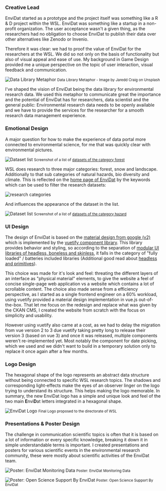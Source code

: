
### Creative Lead

EnviDat started as a prototype and the project itself was something like a R & D project within the WSL. EnviDat was something like a startup in a non-profit organization. The user acceptance wasn't a given thing, as the researchers had no obligation to choose EnviDat to publish their data over other alternatives like Zenodo or Invenio. 

Therefore it was clear: we had to proof the value of EnviDat for the researchers at the WSL. We did so not only on the basis of functionality but also of visual appeal and ease of use. My background in Game Design provided me a unique perspective on the topic of user interaction, visual feedback and communication.

![Data Library Metaphor](/images/projects/envidat/jaredd-craig-HH4WBGNyltc-unsplash.webp)
<small>Data Library Metaphor - Image by Jaredd Craig on Unsplash</small>


I've shaped the vision of EnviDat being the data library for environmental research data. We used this metaphor to communicate great the importance and the potential of EnviDat has for researchers, data scientist and the general public: Environmental research data needs to be openly available and we have to provide the services for the researcher for a smooth research data management experience.

<!-- ![Research Data Life Cycle](/images/projects/envidat/DataLifeCycle.webp)
<small>Research Data Life Cycle</small> -->


### Emotional Design


A major question for how to make the experience of data portal more connected to environmental science, for me that was quickly clear with environmental pictures.

![Dataset list](/images/projects/envidat/dataset_list_forest_small.webp)
<small>Screenshot of a list of <a href="https://envidat.ch/#/browse?tags=forest" target="_blank">datasets of the category forest</a></small>

WSL does research to three major categories: forest, snow and landscape.
Additionally to that sub categories of natural hazards, bio diversity and climate. This is reflected on the <a href="https://envidat.ch/" target="_blank">home page of EnviDat</a> by the keywords which can be used to filter the research datasets:

![research categories](/images/projects/envidat/research_categories.webp)

And influences the appearance of the dataset in the list.

![Dataset list](/images/projects/envidat/dataset_list_hazard_small.webp)
<small>Screenshot of a list of <a href="https://envidat.ch/#/browse?tags=hazard" target="_blank">datasets of the category hazard</a></small>


### UI Design

The design of EnviDat is based on the <a href="https://m2.material.io/" target="_blank">material design from google (v2)</a> which is implemented by the <a href="https://vuetifyjs.com/en/introduction/why-vuetify/" target="_blank">vuetify component library</a>. This library provides behavior and styling, so according to the separation of <a href="https://nerdy.dev/headless-boneless-and-skinless-ui" target="_blank">modular UI libraries of headless, boneless and skinless</a>, it falls in the category of "fully loaded" / batteries included libraries (Additional good read about <a href="https://dev.to/danielkov/visual-primitives-and-headless-uis-a-modern-ui-library-trend-19jk" target="_blank">headless and primitives</a>).

This choice was made for it's look and feel: threating the different layers of an interface as "physical material" elements, to give the website a feel of concise single-page web application vs a website which contains a lot of scrollable content. The choice also made sense from a efficiency perspective, as I started as a single frontend engineer on a 60% workload, using vuetify provided a material design implementation in vue.js out-of-the-box. That let me focus on the redesign and replace what was given by the CKAN CMS, I created the website from scratch with the focus on simplicity and usability.


However using vuetify also came at a cost, as we had to delay the migration from vue version 2 to 3 due vuetify taking pretty long to release their version 3 (based on vue 3) and once it was released, multiple components weren't re-implemented yet. Most notably the component for date picking, which we used and we didn't want to build in a temporary solution only to replace it once again after a few months.


### Logo Design

The hexagonal shape of the logo represents an abstract data structure without being connected to specific WSL research topics. The shadows and corresponding light-effects make the eyes of an observer linger on the logo trying to understand its structure. This helps making the logo memorable.
In summary, the new EnviDat logo has a simple and unique look and feel of the two main **E**nvi**D**at letters integrated in a hexagonal shape.

![EnviDat Logo](/images/projects/envidat/Logo_overview_small.webp)
<small>Final Logo proposed to the directorate of WSL</small>





### Presentations & Poster Design

The challenge in communication scientific topics is often that it is based on a lot of information or every specific knowledge, breaking it down it in simple understandable terms is important. I created presentations and posters for various scientific events in the environmental research community, these were mostly about scientific activities of the EnviDat team. 



![Poster: EnviDat Monitoring Data](/images/projects/envidat/EnviDat_Poster_Monitoring_data_small.webp)
<small>Poster: EnviDat Monitoring Data</small>



![Poster: Open Science Support By EnviDat](/images/projects/envidat/EnviDat_Poster_FOREMA_GIS_small.webp)
<small>Poster: Open Science Support By EnviDat</small>

